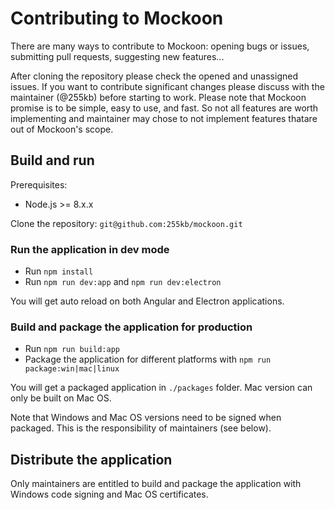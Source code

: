 # Contributing to Mockoon

There are many ways to contribute to Mockoon: opening bugs or issues, submitting pull requests, suggesting new features...

After cloning the repository please check the opened and unassigned issues. 
If you want to contribute significant changes please discuss with the maintainer (@255kb) before starting to work.
Please note that Mockoon promise is to be simple, easy to use, and fast. So not all features are worth implementing and maintainer may chose to not implement features thatare out of Mockoon's scope.

## Build and run

Prerequisites: 
- Node.js >= 8.x.x

Clone the repository: `git@github.com:255kb/mockoon.git`

### Run the application in dev mode

- Run `npm install`
- Run `npm run dev:app` and `npm run dev:electron`

You will get auto reload on both Angular and Electron applications.

### Build and package the application for production 

- Run `npm run build:app`
- Package the application for different platforms with `npm run package:win|mac|linux`

You will get a packaged application in `./packages` folder.
Mac version can only be built on Mac OS.

Note that Windows and Mac OS versions need to be signed when packaged. This is the responsibility of maintainers (see below).

## Distribute the application

Only maintainers are entitled to build and package the application with Windows code signing and Mac OS certificates.
